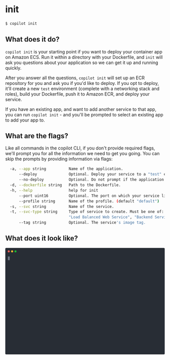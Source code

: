 # init
```bash
$ copilot init
```

## What does it do? 
`copilot init` is your starting point if you want to deploy your container app on Amazon ECS. Run it within a directory with your Dockerfile, and `init` will ask you questions about your application so we can get it up and running quickly. 

After you answer all the questions, `copilot init` will set up an ECR repository for you and ask you if you'd like to deploy. If you opt to deploy, it'll create a new `test` environment (complete with a networking stack and roles), build your Dockerfile, push it to Amazon ECR, and deploy your service. 

If you have an existing app, and want to add another service to that app, you can run `copilot init` - and you'll be prompted to select an existing app to add your app to. 

## What are the flags?

Like all commands in the copilot CLI, if you don't provide required flags, we'll prompt you for all the information we need to get you going. You can skip the prompts by providing information via flags:

```sh
  -a, --app string          Name of the application.
      --deploy              Optional. Deploy your service to a "test" environment.
      --no-deploy           Optional. Do not prompt if the application must be deployed.
  -d, --dockerfile string   Path to the Dockerfile.
  -h, --help                help for init
      --port uint16         Optional. The port on which your service listens.
      --profile string      Name of the profile. (default "default")
  -s, --svc string          Name of the service.
  -t, --svc-type string     Type of service to create. Must be one of:
                            "Load Balanced Web Service", "Backend Service"
      --tag string          Optional. The service's image tag.
```

## What does it look like?
![Running copilot init](https://raw.githubusercontent.com/kohidave/copilot-demos/master/init-no-deploy.svg?sanitize=true)